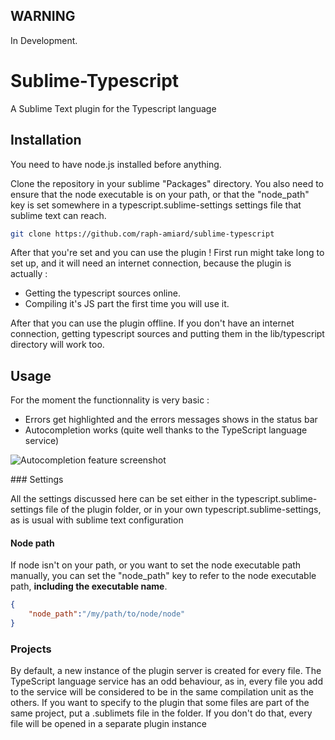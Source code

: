 WARNING
-------

In Development. 





Sublime-Typescript
==================

A Sublime Text plugin for the Typescript language 

Installation
------------

You need to have node.js installed before anything.

Clone the repository in your sublime "Packages" directory. 
You also need to ensure that the node executable is on your path, or that the "node_path" key is set somewhere in a
typescript.sublime-settings settings file that sublime text can reach.

~~~sh
git clone https://github.com/raph-amiard/sublime-typescript
~~~

After that you're set and you can use the plugin !
First run might take long to set up, and it will need an internet connection, because the plugin is actually :
- Getting the typescript sources online.
- Compiling it's JS part the first time you will use it.

After that you can use the plugin offline. 
If you don't have an internet connection, getting typescript sources and putting them in the lib/typescript directory will work too.

Usage
-----

For the moment the functionnality is very basic :
- Errors get highlighted and the errors messages shows in the status bar
- Autocompletion works (quite well thanks to the TypeScript language service)

![Autocompletion feature screenshot](http://i.imgur.com/UR1kn.png)

### Settings

All the settings discussed here can be set either in the typescript.sublime-settings file of the plugin folder, or in your own typescript.sublime-settings, as is usual with sublime text configuration

#### Node path

If node isn't on your path, or you want to set the node executable path manually, you can set the "node_path" key to refer to the node executable path, **including the executable name**.

~~~json
{
    "node_path":"/my/path/to/node/node"
}
~~~

### Projects

By default, a new instance of the plugin server is created for every file.
The TypeScript language service has an odd behaviour, as in, every file you add to the service will be considered to
be in the same compilation unit as the others.
If you want to specify to the plugin that some files are part of the same project, put a .sublimets file in the folder.
If you don't do that, every file will be opened in a separate plugin instance
